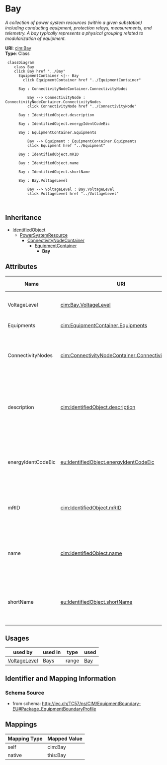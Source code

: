 # Bay


_A collection of power system resources (within a given substation) including conducting equipment, protection relays, measurements, and telemetry.  A bay typically represents a physical grouping related to modularization of equipment._





**URI**: [cim:Bay](http://iec.ch/TC57/CIM100#Bay)<br />
**Type**: Class




```mermaid
 classDiagram
    class Bay
    click Bay href "../Bay"
      EquipmentContainer <|-- Bay
        click EquipmentContainer href "../EquipmentContainer"
      
      Bay : ConnectivityNodeContainer.ConnectivityNodes
        
          Bay --> ConnectivityNode : ConnectivityNodeContainer.ConnectivityNodes
          click ConnectivityNode href "../ConnectivityNode"
        
      Bay : IdentifiedObject.description
        
      Bay : IdentifiedObject.energyIdentCodeEic
        
      Bay : EquipmentContainer.Equipments
        
          Bay --> Equipment : EquipmentContainer.Equipments
          click Equipment href "../Equipment"
        
      Bay : IdentifiedObject.mRID
        
      Bay : IdentifiedObject.name
        
      Bay : IdentifiedObject.shortName
        
      Bay : Bay.VoltageLevel
        
          Bay --> VoltageLevel : Bay.VoltageLevel
          click VoltageLevel href "../VoltageLevel"
        
      
```





## Inheritance
* [IdentifiedObject](IdentifiedObject.md)
    * [PowerSystemResource](PowerSystemResource.md)
        * [ConnectivityNodeContainer](ConnectivityNodeContainer.md)
            * [EquipmentContainer](EquipmentContainer.md)
                * **Bay**



## Attributes


| Name | URI | Cardinality and Range | Description | Inheritance |
| ---  | --- | --- | --- | --- |
| VoltageLevel | [cim:Bay.VoltageLevel](http://iec.ch/TC57/CIM100#Bay.VoltageLevel) | 1 <br />  [VoltageLevel](VoltageLevel.md)  | The voltage level containing this bay | direct |
| Equipments | [cim:EquipmentContainer.Equipments](http://iec.ch/TC57/CIM100#EquipmentContainer.Equipments) | * <br />  [Equipment](Equipment.md)  | Contained equipment | [EquipmentContainer](EquipmentContainer.md) |
| ConnectivityNodes | [cim:ConnectivityNodeContainer.ConnectivityNodes](http://iec.ch/TC57/CIM100#ConnectivityNodeContainer.ConnectivityNodes) | * <br />  [ConnectivityNode](ConnectivityNode.md)  | Connectivity nodes which belong to this connectivity node container | [ConnectivityNodeContainer](ConnectivityNodeContainer.md) |
| description | [cim:IdentifiedObject.description](http://iec.ch/TC57/CIM100#IdentifiedObject.description) | 0..1 <br />  string  | The description is a free human readable text describing or naming the object | [IdentifiedObject](IdentifiedObject.md) |
| energyIdentCodeEic | [eu:IdentifiedObject.energyIdentCodeEic](http://iec.ch/TC57/CIM100-European#IdentifiedObject.energyIdentCodeEic) | 0..1 <br />  string  | The attribute is used for an exchange of the EIC code (Energy identification ... | [IdentifiedObject](IdentifiedObject.md) |
| mRID | [cim:IdentifiedObject.mRID](http://iec.ch/TC57/CIM100#IdentifiedObject.mRID) | 1 <br />  string  | Master resource identifier issued by a model authority | [IdentifiedObject](IdentifiedObject.md) |
| name | [cim:IdentifiedObject.name](http://iec.ch/TC57/CIM100#IdentifiedObject.name) | 1 <br />  string  | The name is any free human readable and possibly non unique text naming the o... | [IdentifiedObject](IdentifiedObject.md) |
| shortName | [eu:IdentifiedObject.shortName](http://iec.ch/TC57/CIM100-European#IdentifiedObject.shortName) | 0..1 <br />  string  | The attribute is used for an exchange of a human readable short name with len... | [IdentifiedObject](IdentifiedObject.md) |





## Usages

| used by | used in | type | used |
| ---  | --- | --- | --- |
| [VoltageLevel](VoltageLevel.md) | Bays | range | [Bay](Bay.md) |






## Identifier and Mapping Information







### Schema Source


* from schema: http://iec.ch/TC57/ns/CIM/EquipmentBoundary-EU#Package_EquipmentBoundaryProfile





## Mappings

| Mapping Type | Mapped Value |
| ---  | ---  |
| self | cim:Bay |
| native | this:Bay |





